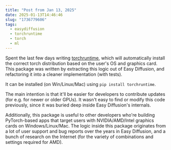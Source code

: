 ```yaml
---
title: "Post from Jan 13, 2025"
date: 2025-01-13T14:46:46
slug: "1736779606"
tags:
  - easydiffusion
  - torchruntime
  - torch
  - ml
---
```


Spent the last few days writing [torchruntime](https://github.com/easydiffusion/torchruntime), which will automatically install the correct torch distribution based on the user's OS and graphics card. This package was written by extracting this logic out of Easy Diffusion, and refactoring it into a cleaner implementation (with tests).

It can be installed (on Win/Linux/Mac) using `pip install torchruntime`.

The main intention is that it'll be easier for developers to contribute updates (for e.g. for newer or older GPUs). It wasn't easy to find or modify this code previously, since it was buried deep inside Easy Diffusion's internals.

Additionally, this package is useful to other developers who're building PyTorch-based apps that target users with NVIDIA/AMD/Intel graphics cards on Windows/Linux/Mac. The logic inside this package originates from a lot of user support and bug reports over the years in Easy Diffusion, and a bunch of research on the Internet (for the variety of combinations and settings required for AMD).